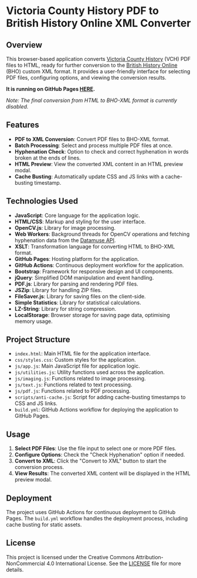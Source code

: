 # Victoria County History PDF to British History Online XML Converter

## Overview

This browser-based application
converts [Victoria County History](https://www.history.ac.uk/research/victoria-county-history) (VCH) PDF files to
HTML, ready for further conversion to the [British History Online](https://www.british-history.ac.uk/catalogue/source_type/Secondary%20texts) (BHO) custom XML
format. It provides a user-friendly interface for selecting PDF files, configuring options, and
viewing the conversion results.

**It is running on GitHub Pages [HERE](https://docuracy.github.io/VCH-PDF2BHO/).**

*Note: The final conversion from HTML to BHO-XML format is currently disabled.*

## Features

- **PDF to XML Conversion**: Convert PDF files to BHO-XML format.
- **Batch Processing**: Select and process multiple PDF files at once.
- **Hyphenation Check**: Option to check and correct hyphenation in words broken at the ends of lines.
- **HTML Preview**: View the converted XML content in an HTML preview modal.
- **Cache Busting**: Automatically update CSS and JS links with a cache-busting timestamp.

## Technologies Used

- **JavaScript**: Core language for the application logic.
- **HTML/CSS**: Markup and styling for the user interface.
- **OpenCV.js**: Library for image processing.
- **Web Workers**: Background threads for OpenCV operations and fetching hyphenation data from the [Datamuse API](https://www.datamuse.com/api/).
- **XSLT**: Transformation language for converting HTML to BHO-XML format.
- **GitHub Pages**: Hosting platform for the application.
- **GitHub Actions**: Continuous deployment workflow for the application.
- **Bootstrap**: Framework for responsive design and UI components.
- **jQuery**: Simplified DOM manipulation and event handling.
- **PDF.js**: Library for parsing and rendering PDF files.
- **JSZip**: Library for handling ZIP files.
- **FileSaver.js**: Library for saving files on the client-side.
- **Simple Statistics**: Library for statistical calculations.
- **LZ-String**: Library for string compression.
- **LocalStorage**: Browser storage for saving page data, optimising memory usage.

## Project Structure

- `index.html`: Main HTML file for the application interface.
- `css/styles.css`: Custom styles for the application.
- `js/app.js`: Main JavaScript file for application logic.
- `js/utilities.js`: Utility functions used across the application.
- `js/imaging.js`: Functions related to image processing.
- `js/text.js`: Functions related to text processing.
- `js/pdf.js`: Functions related to PDF processing.
- `scripts/anti-cache.js`: Script for adding cache-busting timestamps to CSS and JS links.
- `build.yml`: GitHub Actions workflow for deploying the application to GitHub Pages.

## Usage

1. **Select PDF Files**: Use the file input to select one or more PDF files.
2. **Configure Options**: Check the "Check Hyphenation" option if needed.
3. **Convert to XML**: Click the "Convert to XML" button to start the conversion process.
4. **View Results**: The converted XML content will be displayed in the HTML preview modal.

## Deployment

The project uses GitHub Actions for continuous deployment to GitHub Pages. The `build.yml` workflow handles the
deployment process, including cache busting for static assets.

## License

This project is licensed under the Creative Commons Attribution-NonCommercial 4.0 International License. See
the [LICENSE](LICENSE.md) file for more details.